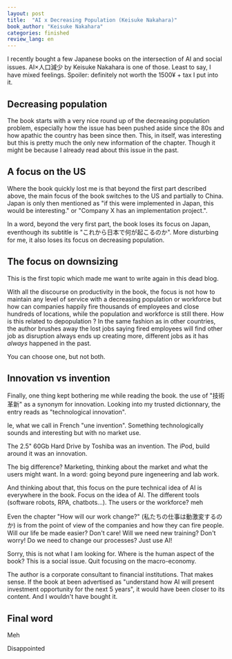 ```yaml
---
layout: post
title:  "AI x Decreasing Population (Keisuke Nakahara)"
book_author: "Keisuke Nakahara"
categories: finished
review_lang: en
---
```


I recently bought a few Japanese books on the intersection of AI and social issues. AI×人口減少 by Keisuke Nakahara is one of those. Least to say, I have mixed feelings. Spoiler: definitely not worth the 1500¥ + tax I put into it.

## Decreasing population

The book starts with a very nice round up of the decreasing population problem, especially how the issue has been pushed aside since the 80s and how apathic the country has been since then. 
This, in itself, was interesting but this is pretty much the only new information of the chapter. Though it might be because I already read about this issue in the past.

## A focus on the US

Where the book quickly lost me is that beyond the first part described above, the main focus of the book switches to the US and partially to China. Japan is only then mentioned as "if this were implemented in Japan, this would be interesting." or "Company X has an implementation project.".

In a word, beyond the very first part, the book loses its focus on Japan, eventhough its subtitle is "これから日本で何が起こるのか". More disturbing for me, it also loses its focus on decreasing population.

## The focus on downsizing

This is the first topic which made me want to write again in this dead blog.

With all the discourse on productivity in the book, the focus is not how to maintain any level of service with a decreasing population or workforce but how can companies happily fire thousands of employees and close hundreds of locations, while the population and workforce is still there. How is this related to depopulation ? In the same fashion as in other countries, the author brushes away the lost jobs saying fired employees will find other job as disruption always ends up creating more, different jobs as it has *always* happened in the past.

You can choose one, but not both.

## Innovation vs invention

Finally, one thing kept bothering me while reading the book. the use of "技術革新" as a synonym for innovation.
Looking into my trusted dictionnary, the entry reads as "technological innovation".

Ie, what we call in French "une invention".
Something technologically sounds and interesting but with no market use.

The 2.5" 60Gb Hard Drive by Toshiba was an invention. The iPod, build around it was an innovation.

The big difference? Marketing, thinking about the market and what the users might want. In a word: going beyond pure ingeneering and lab work.

And thinking about that, this focus on the pure technical idea of AI is everywhere in the book. Focus on the idea of AI. The different tools (software robots, RPA, chatbots...). The users or the workforce? meh

Even the chapter "How will our work change?" (私たちの仕事は動激変するのか) is from the point of view of the companies and how they can fire people. Will our life be made easier? Don't care! Will we need new training? Don't worry! Do we need to change our processes? Just use AI!

Sorry, this is not what I am looking for. Where is the human aspect of the book? This is a social issue. Quit focusing on the macro-economy.

The author is a corporate consultant to financial institutions. That makes sense. If the book at been advertised as "understand how AI will present investment opportunity for the next 5 years", it would have been closer to its content. And I wouldn't have bought it.

## Final word

Meh

Disappointed

